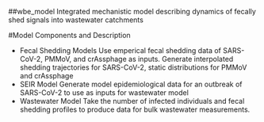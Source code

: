 ##wbe_model
Integrated mechanistic model describing dynamics of fecally shed signals into wastewater catchments

#Model Components and Description
- Fecal Shedding Models
  Use emperical fecal shedding data of SARS-CoV-2, PMMoV, and crAssphage as inputs. Generate interpolated shedding trajectories for SARS-CoV-2, static distributions for PMMoV and crAssphage
- SEIR Model
  Generate model epidemiological data for an outbreak of SARS-CoV-2 to use as inputs for wastewater model
- Wastewater Model
  Take the number of infected individuals and fecal shedding profiles to produce data for bulk wastewater measurements.
